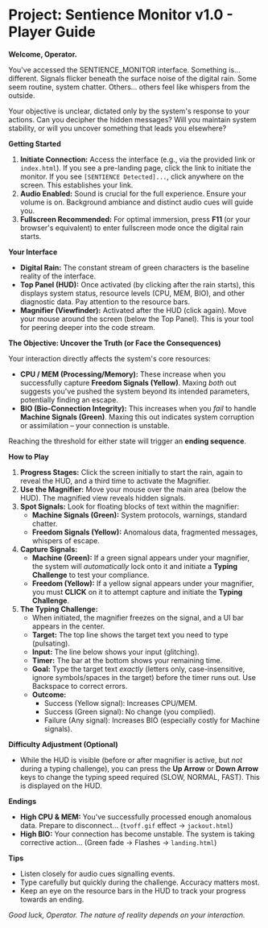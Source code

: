 # Project: Sentience Monitor v1.0 - Player Guide

**Welcome, Operator.**

You've accessed the SENTIENCE_MONITOR interface. Something is... different. Signals flicker beneath the surface noise of the digital rain. Some seem routine, system chatter. Others... others feel like whispers from the outside.

Your objective is unclear, dictated only by the system's response to your actions. Can you decipher the hidden messages? Will you maintain system stability, or will you uncover something that leads you elsewhere?

**Getting Started**

1.  **Initiate Connection:** Access the interface (e.g., via the provided link or `index.html`). If you see a pre-landing page, click the link to initiate the monitor. If you see `[SENTIENCE Detected]...`, click anywhere on the screen. This establishes your link.
2.  **Audio Enabled:** Sound is crucial for the full experience. Ensure your volume is on. Background ambiance and distinct audio cues will guide you.
3.  **Fullscreen Recommended:** For optimal immersion, press **F11** (or your browser's equivalent) to enter fullscreen mode once the digital rain starts.

**Your Interface**

*   **Digital Rain:** The constant stream of green characters is the baseline reality of the interface.
*   **Top Panel (HUD):** Once activated (by clicking after the rain starts), this displays system status, resource levels (CPU, MEM, BIO), and other diagnostic data. Pay attention to the resource bars.
*   **Magnifier (Viewfinder):** Activated after the HUD (click again). Move your mouse around the screen (below the Top Panel). This is your tool for peering deeper into the code stream.

**The Objective: Uncover the Truth (or Face the Consequences)**

Your interaction directly affects the system's core resources:

*   **CPU / MEM (Processing/Memory):** These increase when you successfully capture **Freedom Signals (Yellow)**. Maxing *both* out suggests you've pushed the system beyond its intended parameters, potentially finding an escape.
*   **BIO (Bio-Connection Integrity):** This increases when you *fail* to handle **Machine Signals (Green)**. Maxing this out indicates system corruption or assimilation – your connection is unstable.

Reaching the threshold for either state will trigger an **ending sequence**.

**How to Play**

1.  **Progress Stages:** Click the screen initially to start the rain, again to reveal the HUD, and a third time to activate the Magnifier.
2.  **Use the Magnifier:** Move your mouse over the main area (below the HUD). The magnified view reveals hidden signals.
3.  **Spot Signals:** Look for floating blocks of text within the magnifier:
    *   **Machine Signals (Green):** System protocols, warnings, standard chatter.
    *   **Freedom Signals (Yellow):** Anomalous data, fragmented messages, whispers of escape.
4.  **Capture Signals:**
    *   **Machine (Green):** If a green signal appears under your magnifier, the system will *automatically* lock onto it and initiate a **Typing Challenge** to test your compliance.
    *   **Freedom (Yellow):** If a yellow signal appears under your magnifier, you must **CLICK** on it to attempt capture and initiate the **Typing Challenge**.
5.  **The Typing Challenge:**
    *   When initiated, the magnifier freezes on the signal, and a UI bar appears in the center.
    *   **Target:** The top line shows the target text you need to type (pulsating).
    *   **Input:** The line below shows your input (glitching).
    *   **Timer:** The bar at the bottom shows your remaining time.
    *   **Goal:** Type the target text *exactly* (letters only, case-insensitive, ignore symbols/spaces in the target) before the timer runs out. Use Backspace to correct errors.
    *   **Outcome:**
        *   Success (Yellow signal): Increases CPU/MEM.
        *   Success (Green signal): No change (you complied).
        *   Failure (Any signal): Increases BIO (especially costly for Machine signals).

**Difficulty Adjustment (Optional)**

*   While the HUD is visible (before or after magnifier is active, but *not* during a typing challenge), you can press the **Up Arrow** or **Down Arrow** keys to change the typing speed required (SLOW, NORMAL, FAST). This is displayed on the HUD.

**Endings**

*   **High CPU & MEM:** You've successfully processed enough anomalous data. Prepare to disconnect... (`tvoff.gif` effect -> `jackout.html`)
*   **High BIO:** Your connection has become unstable. The system is taking corrective action... (Green fade -> Flashes -> `landing.html`)

**Tips**

*   Listen closely for audio cues signalling events.
*   Type carefully but quickly during the challenge. Accuracy matters most.
*   Keep an eye on the resource bars in the HUD to track your progress towards an ending.

*Good luck, Operator. The nature of reality depends on your interaction.*
